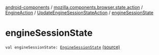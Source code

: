 [android-components](../../../index.md) / [mozilla.components.browser.state.action](../../index.md) / [EngineAction](../index.md) / [UpdateEngineSessionStateAction](index.md) / [engineSessionState](./engine-session-state.md)

# engineSessionState

`val engineSessionState: `[`EngineSessionState`](../../../mozilla.components.concept.engine/-engine-session-state/index.md) [(source)](https://github.com/mozilla-mobile/android-components/blob/master/components/browser/state/src/main/java/mozilla/components/browser/state/action/BrowserAction.kt#L302)